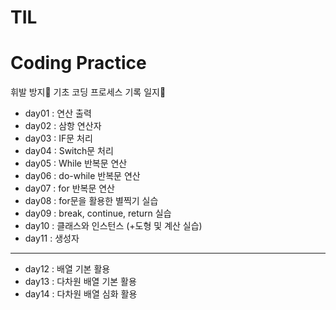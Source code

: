 # TIL

# Coding Practice
휘발 방지🎈 기초 코딩 프로세스 기록 일지🔨
- day01 : 연산 출력
- day02 : 삼항 연산자
- day03 : IF문 처리
- day04 : Switch문 처리
- day05 : While 반복문 연산
- day06 : do-while 반복문 연산
- day07 : for 반복문 연산
- day08 : for문을 활용한 별찍기 실습
- day09 : break, continue, return 실습
- day10 : 클래스와 인스턴스 (+도형 및 계산 실습)
- day11 : 생성자
-----------------------------------------------
- day12 : 배열 기본 활용
- day13 : 다차원 배열 기본 활용
- day14 : 다차원 배열 심화 활용
